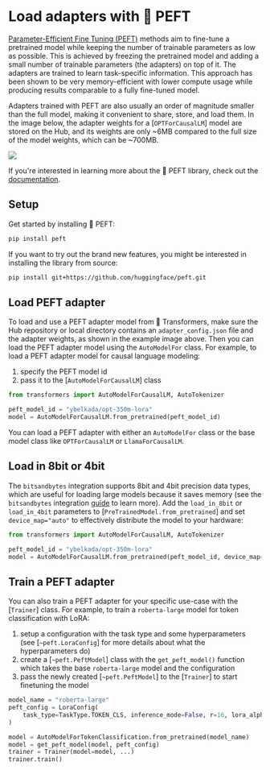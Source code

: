 <!--Copyright 2023 The HuggingFace Team. All rights reserved.

Licensed under the Apache License, Version 2.0 (the "License"); you may not use this file except in compliance with
the License. You may obtain a copy of the License at

http://www.apache.org/licenses/LICENSE-2.0

Unless required by applicable law or agreed to in writing, software distributed under the License is distributed on
an "AS IS" BASIS, WITHOUT WARRANTIES OR CONDITIONS OF ANY KIND, either express or implied. See the License for the
specific language governing permissions and limitations under the License.

⚠️ Note that this file is in Markdown but contain specific syntax for our doc-builder (similar to MDX) that may not be
rendered properly in your Markdown viewer.

-->

# Load adapters with 🤗 PEFT

[Parameter-Efficient Fine Tuning (PEFT)](https://huggingface.co/blog/peft) methods aim to fine-tune a pretrained model while keeping the number of trainable parameters as low as possible. This is achieved by freezing the pretrained model and adding a small number of trainable parameters (the adapters) on top of it. The adapters are trained to learn task-specific information. This approach has been shown to be very memory-efficient with lower compute usage while producing results comparable to a fully fine-tuned model. 

Adapters trained with PEFT are also usually an order of magnitude smaller than the full model, making it convenient to share, store, and load them. In the image below, the adapter weights for a [`OPTForCausalLM`] model are stored on the Hub, and its weights are only ~6MB compared to the full size of the model weights, which can be ~700MB. 

<div class="flex justify-center">
  <img src="https://huggingface.co/datasets/huggingface/documentation-images/resolve/main/peft/PEFT-hub-screenshot.png"/>
</div>

If you're interested in learning more about the 🤗 PEFT library, check out the [documentation](https://huggingface.co/docs/peft/index).

## Setup

Get started by installing 🤗 PEFT:

```bash
pip install peft
```

If you want to try out the brand new features, you might be interested in installing the library from source:

```bash
pip install git+https://github.com/huggingface/peft.git
```

## Load PEFT adapter

To load and use a PEFT adapter model from 🤗 Transformers, make sure the Hub repository or local directory contains an `adapter_config.json` file and the adapter weights, as shown in the example image above. Then you can load the PEFT adapter model using the `AutoModelFor` class. For example, to load a PEFT adapter model for causal language modeling:

1. specify the PEFT model id
2. pass it to the [`AutoModelForCausalLM`] class

```py
from transformers import AutoModelForCausalLM, AutoTokenizer

peft_model_id = "ybelkada/opt-350m-lora"
model = AutoModelForCausalLM.from_pretrained(peft_model_id)
```

<Tip>

You can load a PEFT adapter with either an `AutoModelFor` class or the base model class like `OPTForCausalLM` or `LlamaForCausalLM`.

</Tip>

## Load in 8bit or 4bit

The `bitsandbytes` integration supports 8bit and 4bit precision data types, which are useful for loading large models because it saves memory (see the `bitsandbytes` integration [guide](./quantization#bitsandbytes-integration) to learn more). Add the `load_in_8bit` or `load_in_4bit` parameters to [`PreTrainedModel.from_pretrained`] and set `device_map="auto"` to effectively distribute the model to your hardware:

```py
from transformers import AutoModelForCausalLM, AutoTokenizer

peft_model_id = "ybelkada/opt-350m-lora"
model = AutoModelForCausalLM.from_pretrained(peft_model_id, device_map="auto", load_in_8bit=True)
```

## Train a PEFT adapter

You can also train a PEFT adapter for your specific use-case with the [`Trainer`] class. For example, to train a `roberta-large` model for token classification with LoRA:

1. setup a configuration with the task type and some hyperparameters (see [`~peft.LoraConfig`] for more details about what the hyperparameters do)
2. create a [`~peft.PeftModel`] class with the `get_peft_model()` function which takes the base `roberta-large` model and the configuration
3. pass the newly created [`~peft.PeftModel`] to the [`Trainer`] to start finetuning the model

```py
model_name = "roberta-large"
peft_config = LoraConfig(
    task_type=TaskType.TOKEN_CLS, inference_mode=False, r=16, lora_alpha=16, lora_dropout=0.1, bias="all"
)

model = AutoModelForTokenClassification.from_pretrained(model_name)
model = get_peft_model(model, peft_config)
trainer = Trainer(model=model, ...)
trainer.train()
```

<!--

TODO: (@younesbelkada @stevhliu)

-   From pretrained example - make sure to tell it works for auto mapping models + non-auto mapping models.
-   Link to PEFT docs for further details
-   Trainer integration - provide small snippets 
-   8-bit / 4-bit examples ?
-->
